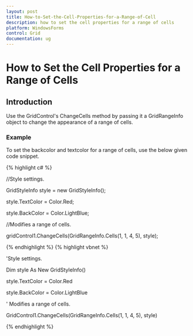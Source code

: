 ```yaml
---
layout: post
title: How-to-Set-the-Cell-Properties-for-a-Range-of-Cell
description: how to set the cell properties for a range of cells
platform: WindowsForms
control: Grid
documentation: ug
---
```


# How to Set the Cell Properties for a Range of Cells

## Introduction

Use the GridControl's ChangeCells method by passing it a GridRangeInfo object to change the appearance of a range of cells. 

### Example

To set the backcolor and textcolor for a range of cells, use the below given code snippet.

{% highlight c# %}



//Style settings.

GridStyleInfo style = new GridStyleInfo();

style.TextColor = Color.Red;

style.BackColor = Color.LightBlue;



//Modifies a range of cells.

gridControl1.ChangeCells(GridRangeInfo.Cells(1, 1, 4, 5), style);


{% endhighlight  %}
{% highlight vbnet %}



'Style settings.

Dim style As New GridStyleInfo()

style.TextColor = Color.Red

style.BackColor = Color.LightBlue



' Modifies a range of cells.

GridControl1.ChangeCells(GridRangeInfo.Cells(1, 1, 4, 5), style)

{% endhighlight  %}

